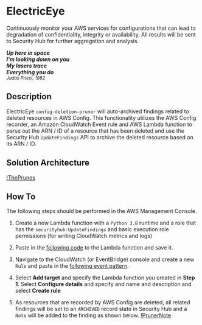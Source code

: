 # ElectricEye
Continuously monitor your AWS services for configurations that can lead to degradation of confidentiality, integrity or availability. All results will be sent to Security Hub for further aggregation and analysis.

***Up here in space***<br/>
***I'm looking down on you***<br/>
***My lasers trace***<br/>
***Everything you do***<br/>
<sub>*Judas Priest, 1982*</sub>

## Description
ElectricEye `config-deletion-pruner` will auto-archived findings related to deleted resources in AWS Config. This functionality utilizes the AWS Config recorder, an Amazon CloudWatch Event rule and AWS Lambda function to parse out the ARN / ID of a resource that has been deleted and use the Security Hub `UpdateFindings` API to archive the deleted resource based on its ARN / ID.

## Solution Architecture
[!ThePrunes](https://github.com/jonrau1/ElectricEye/blob/master/add-ons/config-deletion-pruner/config-deletion-pruner.jpg)

## How To
The following steps should be performed in the AWS Management Console.

1. Create a new Lambda function with a `Python 3.8` runtime and a role that has the `securityhub:UpdateFindings` and basic execution role permissions (for writing CloudWatch metrics and logs)

2. Paste in the [following code](https://github.com/jonrau1/ElectricEye/blob/master/add-ons/config-deletion-pruner/lambda_function.py) to the Lambda function and save it.

3. Navigate to the CloudWatch (or EventBridge) console and create a new `Rule` and paste in the [following event pattern](https://github.com/jonrau1/ElectricEye/blob/master/add-ons/config-deletion-pruner/CloudWatch_Event_Rule_Config_Item_Deletion.json).

4. Select **Add target** and specify the Lambda function you created in **Step 1**. Select **Configure details** and specify and name and description and select **Create rule**

5. As resources that are recorded by AWS Config are deleted, all related findings will be set to an `ARCHIVED` record state in Security Hub and a `Note` will be added to the finding as shown below.
[!PrunerNote](https://github.com/jonrau1/ElectricEye/blob/master/add-ons/config-deletion-pruner/config-pruner-finding-note.jpg)